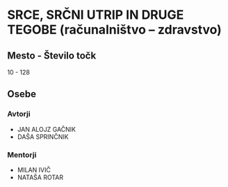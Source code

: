 # SRCE, SRČNI UTRIP IN DRUGE TEGOBE (računalništvo – zdravstvo)
## Mesto - Število točk
10 - 128
## Osebe
### Avtorji
 * JAN ALOJZ GAČNIK
 * DAŠA SPRINČNIK
### Mentorji
 * MILAN IVIČ
 * NATAŠA ROTAR